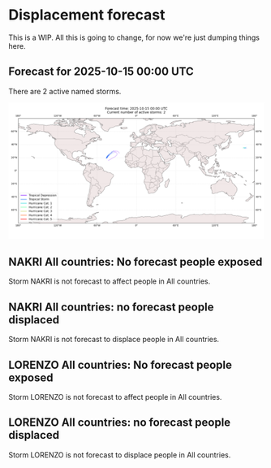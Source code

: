 # Displacement forecast

This is a WIP. All this is going to change, for now we're just dumping things here.

## Forecast for 2025-10-15 00:00 UTC

There are 2 active named storms.

![Active storm ensemble tracks](ECMWF_TC_tracks_20251015000000.png)


## NAKRI All countries: No forecast people exposed

Storm NAKRI is not forecast to affect people in All countries.


## NAKRI All countries: no forecast people displaced

Storm NAKRI is not forecast to displace people in All countries.


## LORENZO All countries: No forecast people exposed

Storm LORENZO is not forecast to affect people in All countries.


## LORENZO All countries: no forecast people displaced

Storm LORENZO is not forecast to displace people in All countries.


